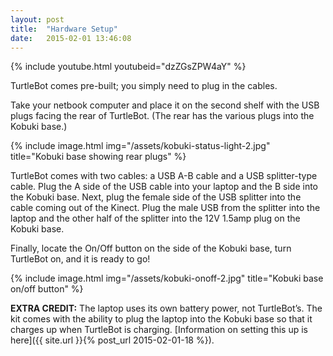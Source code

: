 ```yaml
---
layout: post
title:  "Hardware Setup"
date:   2015-02-01 13:46:08
---
```


{% include youtube.html youtubeid="dzZGsZPW4aY" %}

TurtleBot comes pre-built; you simply need to plug in the cables.

Take your netbook computer and place it on the second shelf with the USB plugs facing the rear of TurtleBot. (The rear has the various plugs into the Kobuki base.)

{% include image.html img="/assets/kobuki-status-light-2.jpg" title="Kobuki base showing rear plugs" %}

TurtleBot comes with two cables: a USB A-B cable and a USB splitter-type cable. Plug the A side of the USB cable into your laptop and the B side into the Kobuki base. Next, plug the female side of the USB splitter into the cable coming out of the Kinect. Plug the male USB from the splitter into the laptop and the other half of the splitter into the 12V 1.5amp plug on the Kobuki base.

Finally, locate the On/Off button on the side of the Kobuki base, turn TurtleBot on, and it is ready to go!

{% include image.html img="/assets/kobuki-onoff-2.jpg" title="Kobuki base on/off button" %}

**EXTRA CREDIT:** The laptop uses its own battery power, not TurtleBot’s. The kit comes with the ability to plug the laptop into the Kobuki base so that it charges up when TurtleBot is charging. [Information on setting this up is here]({{ site.url }}{% post_url 2015-02-01-18 %}).
